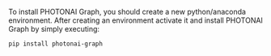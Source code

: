 To install PHOTONAI Graph, you should create a new python/anaconda environment. After creating an environment activate it and install PHOTONAI Graph by simply executing:

```bash
pip install photonai-graph
```
